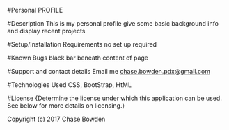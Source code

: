 #Personal PROFILE


#Description
This is my personal profile give some basic background info and display recent projects

#Setup/Installation Requirements
no set up required

#Known Bugs
black bar beneath content of page

#Support and contact details
Email me chase.bowden.pdx@gmail.com

#Technologies Used
CSS, BootStrap, HtML

#License
{Determine the license under which this application can be used. See below for more details on licensing.}

Copyright (c) 2017 Chase Bowden
